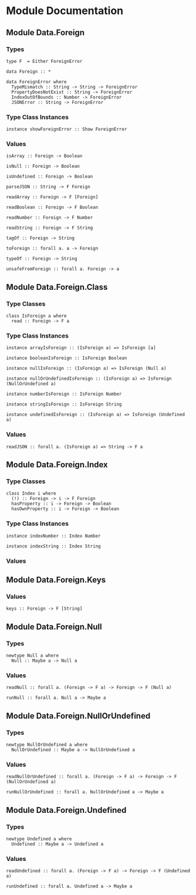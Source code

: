 # Module Documentation

## Module Data.Foreign

### Types

    type F  = Either ForeignError

    data Foreign :: *

    data ForeignError where
      TypeMismatch :: String -> String -> ForeignError
      PropertyDoesNotExist :: String -> ForeignError
      IndexOutOfBounds :: Number -> ForeignError
      JSONError :: String -> ForeignError


### Type Class Instances

    instance showForeignError :: Show ForeignError


### Values

    isArray :: Foreign -> Boolean

    isNull :: Foreign -> Boolean

    isUndefined :: Foreign -> Boolean

    parseJSON :: String -> F Foreign

    readArray :: Foreign -> F [Foreign]

    readBoolean :: Foreign -> F Boolean

    readNumber :: Foreign -> F Number

    readString :: Foreign -> F String

    tagOf :: Foreign -> String

    toForeign :: forall a. a -> Foreign

    typeOf :: Foreign -> String

    unsafeFromForeign :: forall a. Foreign -> a


## Module Data.Foreign.Class

### Type Classes

    class IsForeign a where
      read :: Foreign -> F a


### Type Class Instances

    instance arrayIsForeign :: (IsForeign a) => IsForeign [a]

    instance booleanIsForeign :: IsForeign Boolean

    instance nullIsForeign :: (IsForeign a) => IsForeign (Null a)

    instance nullOrUndefinedIsForeign :: (IsForeign a) => IsForeign (NullOrUndefined a)

    instance numberIsForeign :: IsForeign Number

    instance stringIsForeign :: IsForeign String

    instance undefinedIsForeign :: (IsForeign a) => IsForeign (Undefined a)


### Values

    readJSON :: forall a. (IsForeign a) => String -> F a


## Module Data.Foreign.Index

### Type Classes

    class Index i where
      (!) :: Foreign -> i -> F Foreign
      hasProperty :: i -> Foreign -> Boolean
      hasOwnProperty :: i -> Foreign -> Boolean


### Type Class Instances

    instance indexNumber :: Index Number

    instance indexString :: Index String


### Values


## Module Data.Foreign.Keys

### Values

    keys :: Foreign -> F [String]


## Module Data.Foreign.Null

### Types

    newtype Null a where
      Null :: Maybe a -> Null a


### Values

    readNull :: forall a. (Foreign -> F a) -> Foreign -> F (Null a)

    runNull :: forall a. Null a -> Maybe a


## Module Data.Foreign.NullOrUndefined

### Types

    newtype NullOrUndefined a where
      NullOrUndefined :: Maybe a -> NullOrUndefined a


### Values

    readNullOrUndefined :: forall a. (Foreign -> F a) -> Foreign -> F (NullOrUndefined a)

    runNullOrUndefined :: forall a. NullOrUndefined a -> Maybe a


## Module Data.Foreign.Undefined

### Types

    newtype Undefined a where
      Undefined :: Maybe a -> Undefined a


### Values

    readUndefined :: forall a. (Foreign -> F a) -> Foreign -> F (Undefined a)

    runUndefined :: forall a. Undefined a -> Maybe a